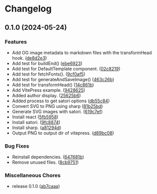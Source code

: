 # Changelog

## 0.1.0 (2024-05-24)


### Features

* Add OG image metadata to markdown files with the transformHead hook. ([de8d2e3](https://github.com/ryohidaka/vitepress-plugin-og-image/commit/de8d2e3cf0cf5102f59a27bb3aa97dc19befc5ea))
* Add test for buildEnd() ([ebe6923](https://github.com/ryohidaka/vitepress-plugin-og-image/commit/ebe6923a0132784fd3297a06e809ade2d4c63e6d))
* Add test for DefaultTemplate component. ([02c8219](https://github.com/ryohidaka/vitepress-plugin-og-image/commit/02c82190c1a0004c52e0506388c33125b366e851))
* Add test for fetchFonts(). ([9cf0af5](https://github.com/ryohidaka/vitepress-plugin-og-image/commit/9cf0af589565a97bc9aaefd1a2d72d68089bdc68))
* Add test for generateAndSaveImage() ([463c26b](https://github.com/ryohidaka/vitepress-plugin-og-image/commit/463c26b06dd8565509c135c2cea54e3336768826))
* Add test for transformHead() ([14c861b](https://github.com/ryohidaka/vitepress-plugin-og-image/commit/14c861b36022466123b6d7b286800699d8ac0c67))
* Add VitePress example. ([9428625](https://github.com/ryohidaka/vitepress-plugin-og-image/commit/942862589fcd516eec576c6f5b88c56642b00e07))
* Added author display. ([25625b6](https://github.com/ryohidaka/vitepress-plugin-og-image/commit/25625b6ae7f2585d56b47234f6518c8e61f9ced9))
* Added process to get satori options ([db55c84](https://github.com/ryohidaka/vitepress-plugin-og-image/commit/db55c849f634651338ea38a5803c682f57a37e11))
* Convert SVG to PNG using sharp ([81b25bd](https://github.com/ryohidaka/vitepress-plugin-og-image/commit/81b25bd16733b0c32c414dd4835c390c24657e50))
* Generate SVG images with satori. ([619c7ef](https://github.com/ryohidaka/vitepress-plugin-og-image/commit/619c7efa8e204980bda693fb652775513366547a))
* Install react ([5fb5958](https://github.com/ryohidaka/vitepress-plugin-og-image/commit/5fb59588a176f514f51f0a9b4ae2770b93d202f4))
* Install satori. ([9fc8874](https://github.com/ryohidaka/vitepress-plugin-og-image/commit/9fc8874c12c803e714b356d396c51873717dc96f))
* Install sharp. ([a81294d](https://github.com/ryohidaka/vitepress-plugin-og-image/commit/a81294d6399aa18371d148354929ac55036beb19))
* Output PNG to output dir of vitepress. ([d89bc08](https://github.com/ryohidaka/vitepress-plugin-og-image/commit/d89bc08f60c03f3f8f9797b88d7025c8e258f880))


### Bug Fixes

* Reinstall dependencies. ([647681b](https://github.com/ryohidaka/vitepress-plugin-og-image/commit/647681bf739070ece20f35f4cb17da2cb046de8f))
* Remove unused files. ([8cb9751](https://github.com/ryohidaka/vitepress-plugin-og-image/commit/8cb9751dc5d498e2915e9f959d72e859446ab0a3))


### Miscellaneous Chores

* release 0.1.0 ([ab7caaa](https://github.com/ryohidaka/vitepress-plugin-og-image/commit/ab7caaa88b031e60eb6f0e1f7637400152aaa92d))
